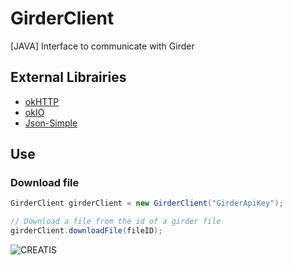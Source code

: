 # GirderClient
[JAVA] Interface to communicate with Girder

## External Librairies
* [okHTTP](https://square.github.io/okhttp/)
* [okIO](https://github.com/square/okio)
* [Json-Simple](https://code.google.com/archive/p/json-simple/downloads)

## Use
### Download file
```java
GirderClient girderClient = new GirderClient("GirderApiKey");

// Download a file from the id of a girder file
girderClient.downloadFile(fileID);
```

![CREATIS](https://www.creatis.insa-lyon.fr/site7/sites/www.creatis.insa-lyon.fr/files/logo-creatis.png)